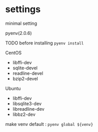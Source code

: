 # settings
minimal setting

pyenv(2.0.6)

TODO before installing `pyenv install`

CentOS

* libffi-dev
* sqlite-devel
* readline-devel
* bzip2-devel

Ubuntu

* libffi-dev
* libsqlite3-dev
* libreadline-dev
* libbz2-dev

make venv default :
```pyenv global ${venv}```
